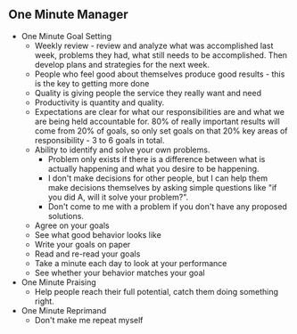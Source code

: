 ## One Minute Manager

- One Minute Goal Setting
	- Weekly review - review and analyze what was accomplished last week, problems they had, what still needs to be accomplished. Then develop plans and strategies for the next week.
	- People who feel good about themselves produce good results - this is the key to getting more done
	- Quality is giving people the service they really want and need
	- Productivity is quantity and quality.
	- Expectations are clear for what our responsibilities are and what we are being held accountable for.
	  80% of really important results will come from 20% of goals, so only set goals on that 20% key areas of responsibility - 3 to 6 goals in total.
	- Ability to identify and solve your own problems.
		- Problem only exists if there is a difference between what is actually happening and what you desire to be happening.
		- I don't make decisions for other people, but I can help them make decisions themselves by asking simple questions like "if you did A, will it solve your problem?".
		- Don't come to me with a problem if you don't have any proposed solutions.
	- Agree on your goals
	- See what good behavior looks like
	- Write your goals on paper
	- Read and re-read your goals
	- Take a minute each day to look at your performance
	- See whether your behavior matches your goal
- One Minute Praising
	- Help people reach their full potential, catch them doing something right.
- One Minute Reprimand
	- Don't make me repeat myself
